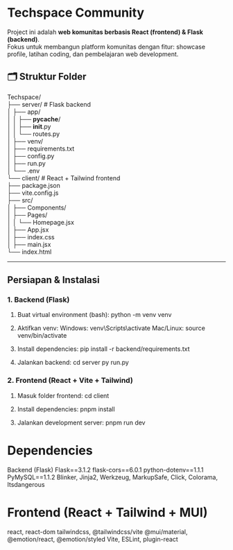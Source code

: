 # Techspace Community

Project ini adalah **web komunitas berbasis React (frontend) & Flask (backend)**.  
Fokus untuk membangun platform komunitas dengan fitur: showcase profile, latihan coding, dan pembelajaran web development.

## 🗂 Struktur Folder
Techspace/ <br/>
├── server/ # Flask backend <br/>
│ ├── app/ <br/>
│ │ ├── __pycache__/ <br/>
│ │ ├── __init__.py <br/>
│ │ └── routes.py <br/>
│ ├── venv/ <br/>
│ ├── requirements.txt <br/>
│ ├── config.py <br/>
│ ├── run.py <br/>
│ └── .env <br/>
└── client/ # React + Tailwind frontend <br/>
├── package.json <br/>
├── vite.config.js <br/>
├── src/ <br/>
│ ├── Components/ <br/>
│ ├── Pages/ <br/>
│ │ └── Homepage.jsx <br/>
│ ├── App.jsx <br/>
│ ├── index.css <br/>
│ ├── main.jsx <br/>
└── index.html <br/>


---

## Persiapan & Instalasi

### 1. Backend (Flask)

1. Buat virtual environment (bash):
python -m venv venv

2. Aktifkan venv:
Windows:
venv\Scripts\activate
Mac/Linux:
source venv/bin/activate

3. Install dependencies:
pip install -r backend/requirements.txt

4. Jalankan backend:
cd server
py run.py

### 2. Frontend (React + Vite + Tailwind)
1. Masuk folder frontend:
cd client

3. Install dependencies:
pnpm install

4. Jalankan development server:
pnpm run dev

# Dependencies
Backend (Flask)
Flask==3.1.2
flask-cors==6.0.1
python-dotenv==1.1.1
PyMySQL==1.1.2
Blinker, Jinja2, Werkzeug, MarkupSafe, Click, Colorama, Itsdangerous

# Frontend (React + Tailwind + MUI)
react, react-dom
tailwindcss, @tailwindcss/vite
@mui/material, @emotion/react, @emotion/styled
Vite, ESLint, plugin-react


